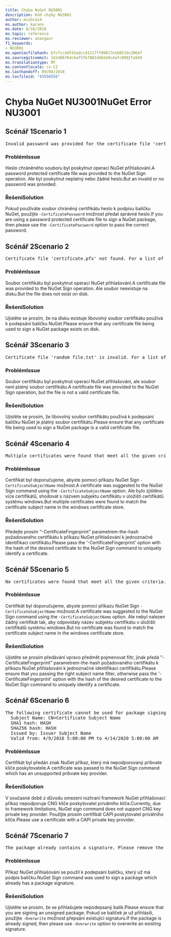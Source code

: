 ```yaml
---
title: Chyba NuGet NU3001
description: Kód chyby NU3001
author: mishra14
ms.author: karann
ms.date: 8/16/2018
ms.topic: reference
ms.reviewer: anangaur
f1_keywords:
- NU3001
ms.openlocfilehash: b7cfcc4df43adcc41117ff99017e160519c2064f
ms.sourcegitcommit: 1d1406764c6af5fb7801d462e0c4afc9092fa569
ms.translationtype: MT
ms.contentlocale: cs-CZ
ms.lasthandoff: 09/04/2018
ms.locfileid: "43550556"
---
```

# <a name="nuget-error-nu3001"></a><span data-ttu-id="015dd-103">Chyba NuGet NU3001</span><span class="sxs-lookup"><span data-stu-id="015dd-103">NuGet Error NU3001</span></span>

## <a name="scenario-1"></a><span data-ttu-id="015dd-104">Scénář 1</span><span class="sxs-lookup"><span data-stu-id="015dd-104">Scenario 1</span></span>

<pre>Invalid password was provided for the certificate file 'certificate.pfx'. Please provide a valid password using the '-CertificatePassword' option.</pre>

### <a name="issue"></a><span data-ttu-id="015dd-105">Problém</span><span class="sxs-lookup"><span data-stu-id="015dd-105">Issue</span></span>

<span data-ttu-id="015dd-106">Heslo chráněného souboru byl poskytnut operaci NuGet přihlašování.</span><span class="sxs-lookup"><span data-stu-id="015dd-106">A password protected certificate file was provided to the NuGet Sign operation.</span></span> <span data-ttu-id="015dd-107">Ale byl poskytnut neplatný nebo žádné heslo.</span><span class="sxs-lookup"><span data-stu-id="015dd-107">But an invalid or no password was provided.</span></span>


### <a name="solution"></a><span data-ttu-id="015dd-108">Řešení</span><span class="sxs-lookup"><span data-stu-id="015dd-108">Solution</span></span>

<span data-ttu-id="015dd-109">Pokud používáte soubor chráněný certifikátu heslo k podpisu balíčku NuGet, použijte `-CertificatePassword` možnost předat správné heslo.</span><span class="sxs-lookup"><span data-stu-id="015dd-109">If you are using a password protected certificate file to sign a NuGet package, then please use the `-CertificatePassword` option to pass the correct password.</span></span>



## <a name="scenario-2"></a><span data-ttu-id="015dd-110">Scénář 2</span><span class="sxs-lookup"><span data-stu-id="015dd-110">Scenario 2</span></span>

<pre>Certificate file 'certificate.pfx' not found. For a list of accepted ways to provide a certificate, please visit https://docs.nuget.org/docs/reference/command-line-reference.</pre>

### <a name="issue"></a><span data-ttu-id="015dd-111">Problém</span><span class="sxs-lookup"><span data-stu-id="015dd-111">Issue</span></span>

<span data-ttu-id="015dd-112">Soubor certifikátu byl poskytnut operaci NuGet přihlašování.</span><span class="sxs-lookup"><span data-stu-id="015dd-112">A certificate file was provided to the NuGet Sign operation.</span></span> <span data-ttu-id="015dd-113">Ale soubor neexistuje na disku.</span><span class="sxs-lookup"><span data-stu-id="015dd-113">But the file does not exist on disk.</span></span>


### <a name="solution"></a><span data-ttu-id="015dd-114">Řešení</span><span class="sxs-lookup"><span data-stu-id="015dd-114">Solution</span></span>

<span data-ttu-id="015dd-115">Ujistěte se prosím, že na disku existuje libovolný soubor certifikátu používá k podepsání balíčku NuGet.</span><span class="sxs-lookup"><span data-stu-id="015dd-115">Please ensure that any certificate file being used to sign a NuGet package exists on disk.</span></span>



## <a name="scenario-3"></a><span data-ttu-id="015dd-116">Scénář 3</span><span class="sxs-lookup"><span data-stu-id="015dd-116">Scenario 3</span></span>

<pre>Certificate file 'random_file.txt' is invalid. For a list of accepted ways to provide a certificate, please visit https://docs.nuget.org/docs/reference/command-line-reference.</pre>

### <a name="issue"></a><span data-ttu-id="015dd-117">Problém</span><span class="sxs-lookup"><span data-stu-id="015dd-117">Issue</span></span>

<span data-ttu-id="015dd-118">Soubor certifikátu byl poskytnut operaci NuGet přihlašování, ale soubor není platný soubor certifikátu.</span><span class="sxs-lookup"><span data-stu-id="015dd-118">A certificate file was provided to the NuGet Sign operation, but the file is not a valid certificate file.</span></span>


### <a name="solution"></a><span data-ttu-id="015dd-119">Řešení</span><span class="sxs-lookup"><span data-stu-id="015dd-119">Solution</span></span>

<span data-ttu-id="015dd-120">Ujistěte se prosím, že libovolný soubor certifikátu používá k podepsání balíčku NuGet je platný soubor certifikátu.</span><span class="sxs-lookup"><span data-stu-id="015dd-120">Please ensure that any certificate file being used to sign a NuGet package is a valid certificate file.</span></span>



## <a name="scenario-4"></a><span data-ttu-id="015dd-121">Scénář 4</span><span class="sxs-lookup"><span data-stu-id="015dd-121">Scenario 4</span></span>

<pre>Multiple certificates were found that meet all the given criteria. Use the '-CertificateFingerprint' option with the hash of the desired certificate.</pre>

### <a name="issue"></a><span data-ttu-id="015dd-122">Problém</span><span class="sxs-lookup"><span data-stu-id="015dd-122">Issue</span></span>

<span data-ttu-id="015dd-123">Certifikát byl doporučujeme, abyste pomocí příkazu NuGet Sign `-CertificateSubjectName` možnost.</span><span class="sxs-lookup"><span data-stu-id="015dd-123">A certificate was suggested to the NuGet Sign command using the `-CertificateSubjectName` option.</span></span> <span data-ttu-id="015dd-124">Ale bylo zjištěno více certifikátů, shodovat s názvem subjektu certifikátu v úložišti certifikátů systému windows.</span><span class="sxs-lookup"><span data-stu-id="015dd-124">But multiple certificates were found to match the certificate subject name in the windows certificate store.</span></span>


### <a name="solution"></a><span data-ttu-id="015dd-125">Řešení</span><span class="sxs-lookup"><span data-stu-id="015dd-125">Solution</span></span>

<span data-ttu-id="015dd-126">Předejte prosím "-CertificateFingerprint" parametrem-the-hash požadovaného certifikátu k příkazu NuGet přihlašování k jednoznačné identifikaci certifikátu.</span><span class="sxs-lookup"><span data-stu-id="015dd-126">Please pass the '-CertificateFingerprint' option with the hash of the desired certificate to the NuGet Sign command to uniquely identify a certificate.</span></span>



## <a name="scenario-5"></a><span data-ttu-id="015dd-127">Scénář 5</span><span class="sxs-lookup"><span data-stu-id="015dd-127">Scenario 5</span></span>

<pre>No certificates were found that meet all the given criteria. For a list of accepted ways to provide a certificate, please visit https://docs.nuget.org/docs/reference/command-line-reference.</pre>

### <a name="issue"></a><span data-ttu-id="015dd-128">Problém</span><span class="sxs-lookup"><span data-stu-id="015dd-128">Issue</span></span>

<span data-ttu-id="015dd-129">Certifikát byl doporučujeme, abyste pomocí příkazu NuGet Sign `-CertificateSubjectName` možnost.</span><span class="sxs-lookup"><span data-stu-id="015dd-129">A certificate was suggested to the NuGet Sign command using the `-CertificateSubjectName` option.</span></span> <span data-ttu-id="015dd-130">Ale nebyl nalezen žádný certifikát tak, aby odpovídaly název subjektu certifikátu v úložišti certifikátů systému windows.</span><span class="sxs-lookup"><span data-stu-id="015dd-130">But no certificate was found to match the certificate subject name in the windows certificate store.</span></span>


### <a name="solution"></a><span data-ttu-id="015dd-131">Řešení</span><span class="sxs-lookup"><span data-stu-id="015dd-131">Solution</span></span>

<span data-ttu-id="015dd-132">Ujistěte se prosím předávání vpravo předmět pojmenovat filtr, jinak předá "-CertificateFingerprint" parametrem-the-hash požadovaného certifikátu k příkazu NuGet přihlašování k jednoznačné identifikaci certifikátu.</span><span class="sxs-lookup"><span data-stu-id="015dd-132">Please ensure that you passing the right subject name filter, otherwise pass the '-CertificateFingerprint' option with the hash of the desired certificate to the NuGet Sign command to uniquely identify a certificate.</span></span>



## <a name="scenario-6"></a><span data-ttu-id="015dd-133">Scénář 6</span><span class="sxs-lookup"><span data-stu-id="015dd-133">Scenario 6</span></span>

<pre>The following certificate cannot be used for package signing as the private key provider is unsupported:
  Subject Name: CN=Certificate Subject Name
  SHA1 hash: HASH
  SHA256 hash: HASH
  Issued by: Issuer Subject Name
  Valid from: 4/9/2016 5:00:00 PM to 4/14/2020 5:00:00 AM</pre>

### <a name="issue"></a><span data-ttu-id="015dd-134">Problém</span><span class="sxs-lookup"><span data-stu-id="015dd-134">Issue</span></span>

<span data-ttu-id="015dd-135">Certifikát byl předán znak NuGet příkaz, který má nepodporovaný pribvate klíče poskytovatele.</span><span class="sxs-lookup"><span data-stu-id="015dd-135">A certificate was passed to the NuGet Sign command which has an unsupported pribvate key provider.</span></span> 


### <a name="solution"></a><span data-ttu-id="015dd-136">Řešení</span><span class="sxs-lookup"><span data-stu-id="015dd-136">Solution</span></span>

<span data-ttu-id="015dd-137">V současné době z důvodu omezení rozhraní framework NuGet přihlašovací příkaz nepodporuje CNG klíče poskytovatel privátního klíče.</span><span class="sxs-lookup"><span data-stu-id="015dd-137">Currently, due to framework limitations, NuGet sign command does not support CNG key private key provider.</span></span> <span data-ttu-id="015dd-138">Použijte prosím certifikát CAPI poskytovatel privátního klíče.</span><span class="sxs-lookup"><span data-stu-id="015dd-138">Please use a certificate with a CAPI private key provider.</span></span>



## <a name="scenario-7"></a><span data-ttu-id="015dd-139">Scénář 7</span><span class="sxs-lookup"><span data-stu-id="015dd-139">Scenario 7</span></span>

<pre>The package already contains a signature. Please remove the existing signature before adding a new signature.</pre>

### <a name="issue"></a><span data-ttu-id="015dd-140">Problém</span><span class="sxs-lookup"><span data-stu-id="015dd-140">Issue</span></span>

<span data-ttu-id="015dd-141">Příkaz NuGet přihlašování se použil k podepsání balíčku, který už má podpis balíčku.</span><span class="sxs-lookup"><span data-stu-id="015dd-141">NuGet Sign command was used to sign a package which already has a package signature.</span></span>


### <a name="solution"></a><span data-ttu-id="015dd-142">Řešení</span><span class="sxs-lookup"><span data-stu-id="015dd-142">Solution</span></span>

<span data-ttu-id="015dd-143">Ujistěte se prosím, že se přihlašujete nepodepsaný balík.</span><span class="sxs-lookup"><span data-stu-id="015dd-143">Please ensure that you are signing an unsigned package.</span></span> <span data-ttu-id="015dd-144">Pokud se balíček je už přihlásili, použijte `-Overwrite` možnost přepsání existující signaturu.</span><span class="sxs-lookup"><span data-stu-id="015dd-144">If the package is already signed, then please use `-Overwrite` option to overwrite an existing signature.</span></span>



